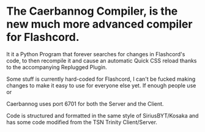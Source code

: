# The Caerbannog Compiler, is the new much more advanced compiler for Flashcord.

It it a Python Program that forever searches for changes in Flashcord's code, to then recompile it and cause an automatic Quick CSS reload thanks to the accompanying Replugged Plugin.


Some stuff is currently hard-coded for Flashcord, I can't be fucked making changes to make it easy to use for everyone else yet. If enough people use or 


Caerbannog uses port 6701 for both the Server and the Client.


Code is structured and formatted in the same style of SiriusBYT/Kosaka and has some code modified from the TSN Trinity Client/Server.